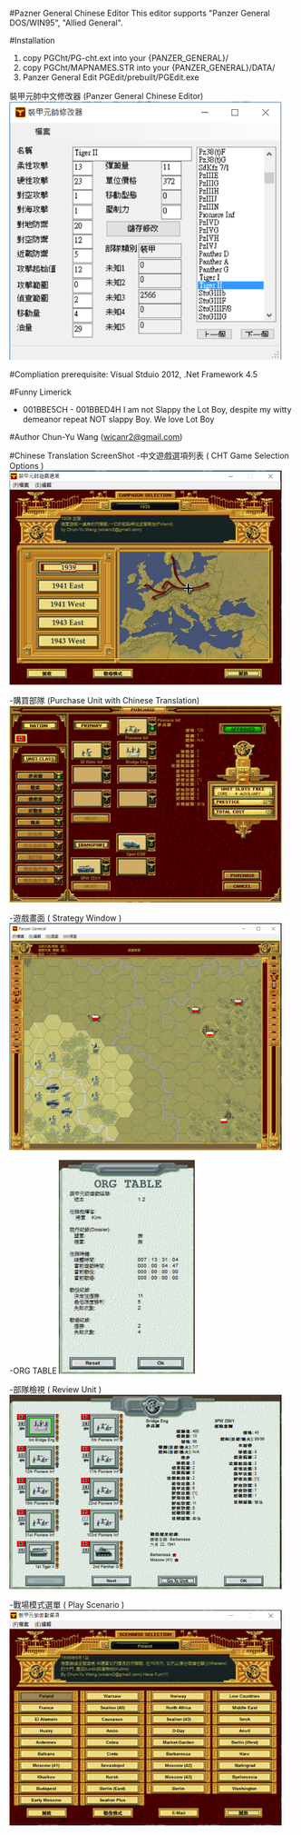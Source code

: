 #Pazner General Chinese Editor
This editor supports "Panzer General DOS/WIN95", "Allied General".

#Installation
1. copy PGCht/PG-cht.ext into your {PANZER_GENERAL}/
2. copy PGCht/MAPNAMES.STR into your {PANZER_GENERAL}/DATA/
3. Panzer General Edit PGEdit/prebuilt/PGEdit.exe

裝甲元帥中文修改器 (Panzer General Chinese Editor)
<img src="/images/screenshot7.png?raw=true" width="480" alt="裝甲元帥中文修改器" title="裝甲元帥中文修改器">

#Compliation
prerequisite: Visual Stduio 2012, .Net Framework 4.5

#Funny Limerick 
* 001BBE5CH - 001BBED4H
I am not Slappy the Lot Boy, despite my witty demeanor repeat NOT slappy Boy. We love Lot Boy

#Author
Chun-Yu Wang (wicanr2@gmail.com)

#Chinese Translation ScreenShot
-中文遊戲選項列表 ( CHT Game Selection Options )
 <img src="/images/screenshot1.png?raw=true" width="480" alt="中文遊戲選項列表" title="中文遊戲選項列表">

-購買部隊 (Purchase Unit with Chinese Translation)
 <img src="/images/screenshot2.png?raw=true" width="480" alt="購買部隊" title="購買部隊">

-遊戲畫面 ( Strategy Window )
 <img src="/images/screenshot3.png?raw=true" width="480" alt="遊戲畫面" title="遊戲畫面">

-ORG TABLE
 <img src="/images/screenshot4.png?raw=true" width="240" alt="ORG TABLE" title="ORG TABLE">

-部隊檢視 ( Review Unit )
 <img src="/images/screenshot5.png?raw=true" width="480" alt="部隊檢視" title="部隊檢視">

-戰場模式選單 ( Play Scenario )
 <img src="/images/screenshot6.png?raw=true" width="480" alt="戰場模式選單" title="戰場模式選單">

